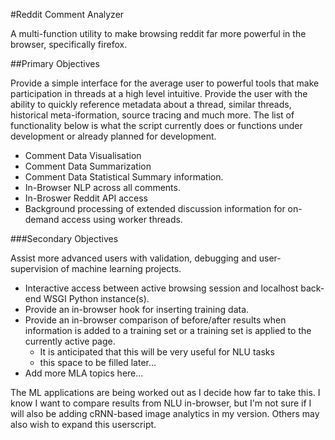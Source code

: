 #Reddit Comment Analyzer

A multi-function utility to make browsing reddit far more powerful in the browser, specifically firefox.

##Primary Objectives

Provide a simple interface for the average user to powerful tools that make participation in threads at a high level intuitive.  Provide the user with the ability to quickly reference metadata about a thread, similar threads, historical meta-iformation, source tracing and much more.  The list of functionality below is what the script currently does or functions under development or already planned for development.

* Comment Data Visualisation
* Comment Data Summarization
* Comment Data Statistical Summary information.
* In-Browser NLP across all comments.
* In-Broswer Reddit API access
* Background processing of extended discussion information for on-demand access using worker threads.

###Secondary Objectives

Assist more advanced users with validation, debugging and user-supervision of machine learning projects.

* Interactive access between active browsing session and localhost back-end WSGI Python instance(s).
* Provide an in-browser hook for inserting training data.
* Provide an in-browser comparison of before/after results when information is added to a training set or a training set is applied to the currently active page.
    * It is anticipated that this will be very useful for NLU tasks
    * this space to be filled later...
* Add more MLA topics here...

The ML applications are being worked out as I decide how far to take this.  I know I want to compare results from NLU in-browser, but I'm not sure if I will also be adding cRNN-based image analytics in my version.  Others may also wish to expand this userscript.
